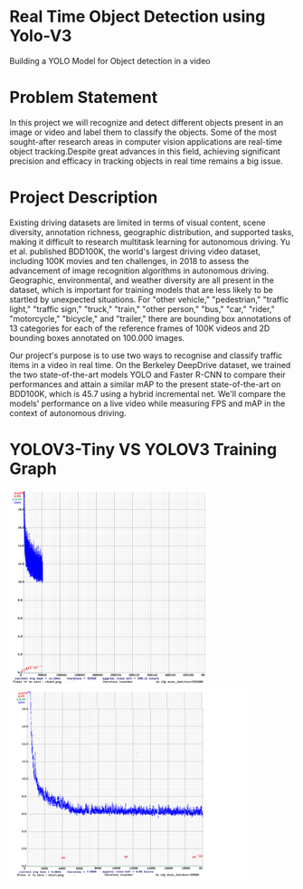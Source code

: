 # Real Time Object Detection using Yolo-V3
Building a YOLO Model for Object detection in a video

# Problem Statement
In this project we will recognize and detect different objects present in an image or video and label them to classify the objects. Some of the most sought-after research areas in computer vision applications are real-time object tracking.Despite great advances in this field, achieving significant precision and efficacy in tracking objects in real time remains a big issue.

# Project Description
Existing driving datasets are limited in terms of visual content, scene diversity, annotation richness, geographic distribution, and supported tasks, making it difficult to research multitask learning for autonomous driving. Yu et al. published BDD100K, the world's largest driving video dataset, including 100K movies and ten challenges, in 2018 to assess the advancement of image recognition algorithms in autonomous driving. Geographic, environmental, and weather diversity are all present in the dataset, which is important for training models that are less likely to be startled by unexpected situations. For "other vehicle," "pedestrian," "traffic light," "traffic sign," "truck," "train," "other person," "bus," "car," "rider," "motorcycle," "bicycle," and "trailer," there are bounding box annotations of 13 categories for each of the reference frames of 100K videos and 2D bounding boxes annotated on 100.000 images.

Our project's purpose is to use two ways to recognise and classify traffic items in a video in real time. On the Berkeley DeepDrive dataset, we trained the two state-of-the-art models YOLO and Faster R-CNN to compare their performances and attain a similar mAP to the present state-of-the-art on BDD100K, which is 45.7 using a hybrid incremental net. We'll compare the models' performance on a live video while measuring FPS and mAP in the context of autonomous driving.

# YOLOV3-Tiny VS YOLOV3 Training Graph

<img src="https://github.com/ayerramsetti/Real-Time-Object-Detection-using-YOLO-V3/blob/main/Output/chart_yolov3-tiny-bdd100k.png" width="350"/> <img src="https://github.com/ayerramsetti/Real-Time-Object-Detection-using-YOLO-V3/blob/main/Output/yolov3_Training_Chart.png" width="425"/> 
